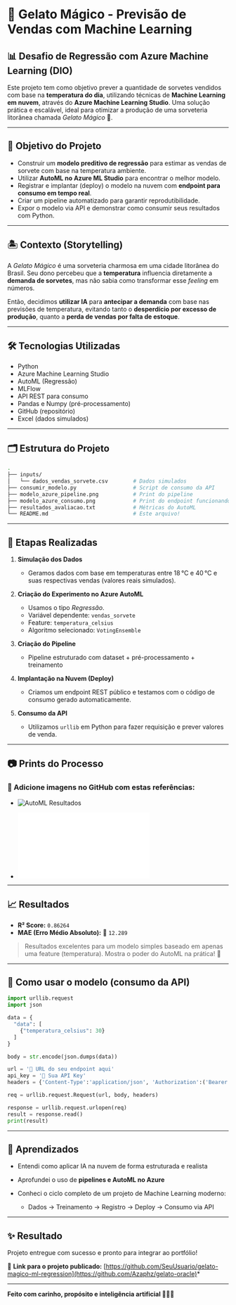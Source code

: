 # 🍦 Gelato Mágico - Previsão de Vendas com Machine Learning

## 📊 Desafio de Regressão com Azure Machine Learning (DIO)

Este projeto tem como objetivo prever a quantidade de sorvetes vendidos com base na **temperatura do dia**, utilizando técnicas de **Machine Learning em nuvem**, através do **Azure Machine Learning Studio**. Uma solução prática e escalável, ideal para otimizar a produção de uma sorveteria litorânea chamada *Gelato Mágico* 🌴.

---

## 🧠 Objetivo do Projeto

- Construir um **modelo preditivo de regressão** para estimar as vendas de sorvete com base na temperatura ambiente.
- Utilizar **AutoML no Azure ML Studio** para encontrar o melhor modelo.
- Registrar e implantar (deploy) o modelo na nuvem com **endpoint para consumo em tempo real**.
- Criar um pipeline automatizado para garantir reprodutibilidade.
- Expor o modelo via API e demonstrar como consumir seus resultados com Python.

---

## 🏝️ Contexto (Storytelling)

A *Gelato Mágico* é uma sorveteria charmosa em uma cidade litorânea do Brasil. Seu dono percebeu que a **temperatura** influencia diretamente a **demanda de sorvetes**, mas não sabia como transformar esse *feeling* em números.

Então, decidimos **utilizar IA** para **antecipar a demanda** com base nas previsões de temperatura, evitando tanto o **desperdício por excesso de produção**, quanto a **perda de vendas por falta de estoque**.

---

## 🛠️ Tecnologias Utilizadas

- Python
- Azure Machine Learning Studio
- AutoML (Regressão)
- MLFlow
- API REST para consumo
- Pandas e Numpy (pré-processamento)
- GitHub (repositório)
- Excel (dados simulados)

---

## 🗂️ Estrutura do Projeto

```bash
.
├── inputs/
│   └── dados_vendas_sorvete.csv        # Dados simulados
├── consumir_modelo.py                  # Script de consumo da API
├── modelo_azure_pipeline.png           # Print do pipeline
├── modelo_azure_consumo.png            # Print do endpoint funcionando
├── resultados_avaliacao.txt            # Métricas do AutoML
└── README.md                           # Este arquivo!
````

---

## 🧪 Etapas Realizadas

1. **Simulação dos Dados**

   * Geramos dados com base em temperaturas entre 18 °C e 40 °C e suas respectivas vendas (valores reais simulados).

2. **Criação do Experimento no Azure AutoML**

   * Usamos o tipo *Regressão*.
   * Variável dependente: `vendas_sorvete`
   * Feature: `temperatura_celsius`
   * Algoritmo selecionado: `VotingEnsemble`

3. **Criação do Pipeline**

   * Pipeline estruturado com dataset + pré-processamento + treinamento

4. **Implantação na Nuvem (Deploy)**

   * Criamos um endpoint REST público e testamos com o código de consumo gerado automaticamente.

5. **Consumo da API**

   * Utilizamos `urllib` em Python para fazer requisição e prever valores de venda.

---

## 📷 Prints do Processo

### 🔁 Adicione imagens no GitHub com estas referências:

* ![AutoML Resultados](./modelo_azure_pipeline.png)
  
* ![Consumo da API](./consumir_modelo.py)

---

## 📈 Resultados

* **R² Score:** `0.86264`
* **MAE (Erro Médio Absoluto):** 🔁 `12.289`

> Resultados excelentes para um modelo simples baseado em apenas uma feature (temperatura). Mostra o poder do AutoML na prática! 🚀

---

## 🚀 Como usar o modelo (consumo da API)

```python
import urllib.request
import json

data = {
  "data": [
    {"temperatura_celsius": 30}
  ]
}

body = str.encode(json.dumps(data))

url = '🔁 URL do seu endpoint aqui'
api_key = '🔁 Sua API Key'
headers = {'Content-Type':'application/json', 'Authorization':('Bearer '+ api_key)}

req = urllib.request.Request(url, body, headers)

response = urllib.request.urlopen(req)
result = response.read()
print(result)
```

---

## 📌 Aprendizados

* Entendi como aplicar IA na nuvem de forma estruturada e realista
* Aprofundei o uso de **pipelines e AutoML no Azure**
* Conheci o ciclo completo de um projeto de Machine Learning moderno:

  * Dados → Treinamento → Registro → Deploy → Consumo via API

---

## ✨ Resultado

Projeto entregue com sucesso e pronto para integrar ao portfólio!

🔗 **Link para o projeto publicado:**
[https://github.com/SeuUsuario/gelato-magico-ml-regression](https://github.com/Azaphz/gelato-oracle)*

---

**Feito com carinho, propósito e inteligência artificial 🧠💙🍦**

